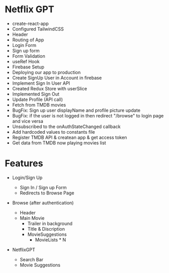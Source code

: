 # Netflix GPT

- create-react-app
- Configured TailwindCSS
- Header
- Routing of App
- Login Form
- Sign up form
- Form Validation
- useRef Hook
- Firebase Setup
- Deploying our app to production
- Create SignUp User in Account in firebase
- Implement Sign In User API
- Created Redux Store with userSlice
- Implemented Sign Out
- Update Profile (API call)
- Fetch from TMDB movies
- BugFix: Sign up user displayName and profile picture update
- BugFix: if the user is not logged in then redirect "/browse" to login page and vice versa
- Unsubscribed to the onAuthStateChanged callback
- Add hardcoded values to constants file
- Register TMDB API & createan app & get access token
- Get data from TMDB now playing movies list

# Features

- Login/Sign Up
  - Sign In / Sign up Form
  - Redirects to Browse Page
- Browse (after authentication)

  - Header
  - Main Movie
    - Trailer in background
    - Title & Discription
    - MovieSuggestions
      - MovieLists \* N

- NetflixGPT
  - Search Bar
  - Movie Suggestions
